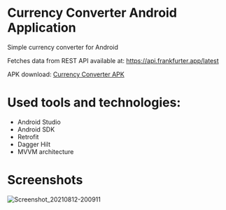 # Currency Converter Android Application

Simple currency converter for Android

Fetches data from REST API available at: https://api.frankfurter.app/latest

APK download: [Currency Converter APK](https://www.dropbox.com/s/29eqxmm7zrmstv7/currency-converter.apk?dl=0)

# Used tools and technologies:

- Android Studio
- Android SDK
- Retrofit
- Dagger Hilt
- MVVM architecture

# Screenshots

![Screenshot_20210812-200911](https://user-images.githubusercontent.com/23174038/133577394-27e9c5f9-d2ab-44a4-adc1-08e98ab41ea3.jpg)
